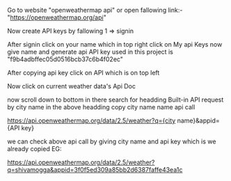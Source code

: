 Go to website "openweathermap api" or open fallowing link:-  "https://openweathermap.org/api"

Now create API keys by fallowing
1 => signin

After signin click on your name which in top right
click on My api Keys
now give name and generate api 
API key used in this project is "f9b4adbffec05d0516bcb37c6b4f02ec"

After copying api key click on API which is on top left

Now click on current weather data's Api Doc

now scroll down to bottom in there search for headding Built-in API request by city name
 in the above headding copy city name name api call

 https://api.openweathermap.org/data/2.5/weather?q={city name}&appid={API key}



 we can check above api call by giving city name and api key which is we already copied 
 EG:

 https://api.openweathermap.org/data/2.5/weather?q=shivamogga&appid=3f0f5ed309a85bb2d6387faffe43ea1c